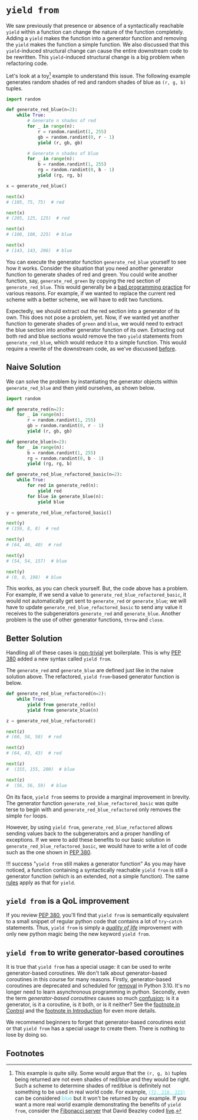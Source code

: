 # `yield from`
We saw previously that presence or absence of a syntactically reachable `yield` within a function
can change the nature of the function completely. Adding a `yield` makes the function into a
generator function and removing the `yield` makes the function a simple function.
We also discussed that this `yield`-induced structural change can cause the entire downstream code
to be rewritten. This `yield`-induced structural change is a big problem when refactoring code.

Let's look at a toy[^real-world-example] example to understand this issue. The following example
generates random shades of red and random shades of blue as `(r, g, b)` tuples.

```python
import random

def generate_red_blue(n=2):
    while True:
        # Generate n shades of red
        for _ in range(n):
            r = random.randint(1, 255)
            gb = random.randint(0, r - 1)
            yield (r, gb, gb)

        # Generate n shades of blue
        for _ in range(n):
            b = random.randint(1, 255)
            rg = random.randint(0, b - 1)
            yield (rg, rg, b)

x = generate_red_blue()

next(x)
# (105, 75, 75)  # red

next(x)
# (205, 125, 125)  # red

next(x)
# (108, 108, 225)  # blue

next(x)
# (143, 143, 206)  # blue
```
You can execute the generator function `generate_red_blue` yourself to see how it works.
Consider the situation that you need another generator function to generate shades of red and
green. You could write another function, say, `generate_red_green` by copying the
red section of `generate_red_blue`. This would generally be a
[bad programming practice](https://en.wikipedia.org/wiki/Don%27t_repeat_yourself) for various
reasons. For example, if we wanted to replace the current red scheme with a better scheme,
we will have to edit two functions.

Expectedly, we should extract out the red section into a generator of its own. This does not
pose a problem, yet. Now, if we wanted yet another function to generate shades of `green` and
`blue`, we would need to extract the blue section into another generator function of its own.
Extracting out both red and blue sections would remove the two `yield` statements from
`generate_red_blue`, which would reduce it to a simple function. This would require
a rewrite of the downstream code, as we've discussed
[before](/generators/introduction/#brevity-has-its-costs).


## Naive Solution
We can solve the problem by instantiating the generator objects within `generate_red_blue`
and then yield ourselves, as shown below.

```python
import random

def generate_red(n=2):
    for _ in range(n):
        r = random.randint(1, 255)
        gb = random.randint(0, r - 1)
        yield (r, gb, gb)

def generate_blue(n=2):
    for _ in range(n):
        b = random.randint(1, 255)
        rg = random.randint(0, b - 1)
        yield (rg, rg, b)

def generate_red_blue_refactored_basic(n=2):
    while True:
        for red in generate_red(n):
            yield red
        for blue in generate_blue(n):
            yield blue

y = generate_red_blue_refactored_basic()

next(y)
# (159, 8, 8)  # red

next(y)
# (64, 40, 40)  # red

next(y)
# (54, 54, 157)  # blue

next(y)
# (0, 0, 198)  # blue
```
This works, as you can check yourself. But, the code above has a problem. For example, if we
send a value to `generate_red_blue_refactored_basic`, it would not automatically get sent to
`generate_red` or `generate_blue`; we will have to update `generate_red_blue_refactored_basic`
to send any value it receives to the subgenerators `generate_red` and `generate_blue`.
Another problem is the use of other generator functions, `throw` and `close`.


## Better Solution
Handling all of these cases is [non-trivial](https://www.python.org/dev/peps/pep-0380/#motivation)
yet boilerplate. This is why [PEP 380](https://www.python.org/dev/peps/pep-0380) added a new
syntax called `yield from`.

The `generate_red` and `generate_blue` are defined just like in the naive solution above.
The refactored, `yield from`-based generator function is below.

```python
def generate_red_blue_refactored(n=2):
    while True:
        yield from generate_red(n)
        yield from generate_blue(n)

z = generate_red_blue_refactored()

next(z)
# (60, 58, 58)  # red

next(z)
# (64, 43, 43)  # red

next(z)
#  (155, 155, 200)  # blue

next(z)
#  (56, 56, 59)  # blue
```

On its face, `yield from` seems to provide a marginal improvement in brevity. The generator
function `generate_red_blue_refactored_basic` was quite terse to begin with and
`generate_red_blue_refactored` only removes the simple `for` loops.

However, by using `yield from`, `generate_red_blue_refactored` allows sending values back to
the subgenerators and a proper handling of exceptions. If we were to add these benefits to
our basic solution in `generate_red_blue_refactored_basic`, we would have to write a lot of
code such as the one shown in [PEP 380](https://www.python.org/dev/peps/pep-0380/#formal-semantics).

!!! success "`yield from` still makes a generator function"
    As you may have noticed, a function containing a syntactically reachable `yield from` is
    still a generator function (which is an extended, not a simple function). The same
    [rules](/generators/mechanics-by-examples/) apply as that for `yield`.

## `yield from` is a QoL improvement
If you review [PEP 380](https://www.python.org/dev/peps/pep-0380/#formal-semantics), you'll find
that `yield from` is semantically equivalent to a small snippet of regular python code that
contains a lot of `try`-`catch` statements. Thus, `yield from` is simply a
*[quality of life](https://www.destructoid.com/stories/the-new-borderlands-3-patch-ushers-in-some-welcome-quality-of-life-changes-598543.phtml)*
improvement with only new python magic being the new keyword `yield from`.

## `yield from` to write generator-based coroutines
It is true that `yield from` has a special usage: it can be used to write generator-based
coroutines. We don't talk about generator-based coroutines in this course for many reasons.
Firstly, generator-based coroutines are deprecated and scheduled for
[removal](https://docs.python.org/3.10/library/asyncio-task.html#generator-based-coroutines)
in Python 3.10. It's no longer need to learn asynchronous programming in python.
Secondly, even the term *generator-based coroutines* causes so much
[confusion](https://www.python.org/dev/peps/pep-0492/#rationale-and-goals); is it a generator,
is it a coroutine, is it both, or is it neither? See the
[footnote in Control](/suspendables/control/#fn:5) and the
[footnote in Introduction](/why-is-it-difficult/#fn:5) for even more details.

We recommend beginners to forget that generator-based coroutines exist or that `yield from`
has a special usage to create them. There is nothing to lose by doing so.


## Footnotes
[^real-world-example]:
    This example is quite silly. Some would argue that the `(r, g, b)` tuples being returned
    are not even shades of red/blue and they would be right. Such a scheme to determine
    shades of red/blue is definitely not something to be used in real world code.
    For example,
    <a style="color:rgb(72, 218, 223)" href="https://www.google.com/search?q=rgb++(72%2C+218%2C+223)">
    `(72, 218, 223)`</a>
    can be considered <span style="color:rgb(72, 218, 223)">blue</span> but it won't be returned by
    our example.
    If you want a more real world example demonstrating the benefits of `yield from`, consider the
    [Fibonacci server](https://speakerdeck.com/dabeaz/concurrency-from-the-ground-up-live?slide=44)
    that David Beazley coded [live](https://youtu.be/MCs5OvhV9S4?t=2305).

